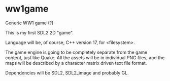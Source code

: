 # ww1game
Generic WW1 game (?)

This is my first SDL2 2D "game".

Language will be, of course, C++ version 17, for \<filesystem>.

The game engine is going to be completely separate from the game content, just like Quake.
All the assets will be in individual PNG files, and the maps will be described by a character matrix driven text file format.

Dependencies will be SDL2, SDL2_image and probably GL.
